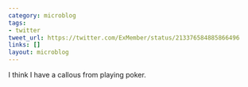 ```yaml
---
category: microblog
tags:
- twitter
tweet_url: https://twitter.com/ExMember/status/213376584885866496
links: []
layout: microblog
---
```

I think I have a callous from playing poker.
